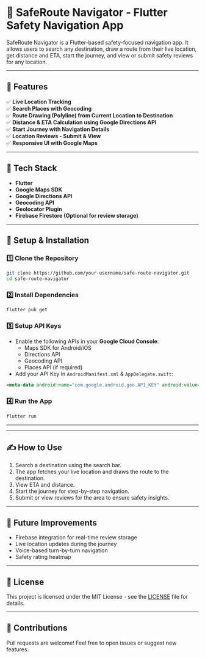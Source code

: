 # 🚀 SafeRoute Navigator - Flutter Safety Navigation App

SafeRoute Navigator is a Flutter-based safety-focused navigation app. It allows users to search any destination, draw a route from their live location, get distance and ETA, start the journey, and view or submit safety reviews for any location.

---

## 📱 Features

✅ **Live Location Tracking**  
✅ **Search Places with Geocoding**  
✅ **Route Drawing (Polyline) from Current Location to Destination**  
✅ **Distance & ETA Calculation using Google Directions API**  
✅ **Start Journey with Navigation Details**  
✅ **Location Reviews - Submit & View**  
✅ **Responsive UI with Google Maps**

---

## 🧐 Tech Stack

- **Flutter**
- **Google Maps SDK**
- **Google Directions API**
- **Geocoding API**
- **Geolocator Plugin**
- **Firebase Firestore (Optional for review storage)**

---

## 🔧 Setup & Installation

### 1️⃣ Clone the Repository

```bash
git clone https://github.com/your-username/safe-route-navigator.git
cd safe-route-navigator
```

### 2️⃣ Install Dependencies

```bash
flutter pub get
```

### 3️⃣ Setup API Keys

- Enable the following APIs in your **Google Cloud Console**:
  - Maps SDK for Android/iOS
  - Directions API
  - Geocoding API
  - Places API (if required)
- Add your API Key in `AndroidManifest.xml` & `AppDelegate.swift`:

```xml
<meta-data android:name="com.google.android.geo.API_KEY" android:value="YOUR_API_KEY"/>
```

### 4️⃣ Run the App

```bash
flutter run
```

---

---

## ✍️ How to Use

1. Search a destination using the search bar.
2. The app fetches your live location and draws the route to the destination.
3. View ETA and distance.
4. Start the journey for step-by-step navigation.
5. Submit or view reviews for the area to ensure safety insights.

---

## 📌 Future Improvements

- Firebase integration for real-time review storage
- Live location updates during the journey
- Voice-based turn-by-turn navigation
- Safety rating heatmap

---

## 📄 License

This project is licensed under the MIT License - see the [LICENSE](LICENSE) file for details.

---

## 🙌 Contributions

Pull requests are welcome! Feel free to open issues or suggest new features.
